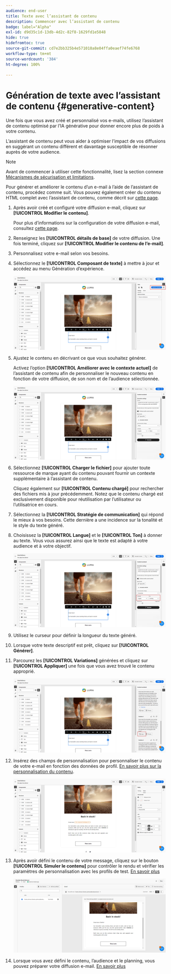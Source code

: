 ```yaml
---
audience: end-user
title: Texte avec l’assistant de contenu
description: Commencer avec l’assistant de contenu
badge: label="Alpha"
exl-id: d9d35c1d-13db-4d2c-82f8-1629fd1e5848
hide: true
hidefromtoc: true
source-git-commit: cd7e2bb325b4e571018a8e04ffa0eaef74fe6768
workflow-type: tm+mt
source-wordcount: '384'
ht-degree: 100%

---
```


# Génération de texte avec l’assistant de contenu {#generative-content}

Une fois que vous avez créé et personnalisé vos e-mails, utilisez l’assistant de contenu optimisé par l’IA générative pour donner encore plus de poids à votre contenu.

L’assistant de contenu peut vous aider à optimiser l’impact de vos diffusions en suggérant un contenu différent et davantage susceptible de résonner auprès de votre audience.

>[!NOTE]
>
>Avant de commencer à utiliser cette fonctionnalité, lisez la section connexe [Mécanismes de sécurisation et limitations](generative-gs.md#guardrails-and-limitations).

Pour générer et améliorer le contenu d’un e-mail à l’aide de l’assistant de contenu, procédez comme suit. Vous pouvez également créer du contenu HTML complet avec l’assistant de contenu, comme décrit sur [cette page](generative-email.md).

1. Après avoir créé et configuré votre diffusion e-mail, cliquez sur **[!UICONTROL Modifier le contenu]**.

   Pour plus d’informations sur la configuration de votre diffusion e-mail, consultez [cette page](../email/create-email-content.md).

1. Renseignez les **[!UICONTROL détails de base]** de votre diffusion. Une fois terminé, cliquez sur **[!UICONTROL Modifier le contenu de l’e-mail]**.

1. Personnalisez votre e-mail selon vos besoins.

1. Sélectionnez le **[!UICONTROL Composant de texte]** à mettre à jour et accédez au menu Génération d’expérience.

   ![](assets/text-genai-1.png)

1. Ajustez le contenu en décrivant ce que vous souhaitez générer.

   Activez l’option **[!UICONTROL Améliorer avec le contexte actuel]** de l’assistant de contenu afin de personnaliser le nouveau contenu en fonction de votre diffusion, de son nom et de l’audience sélectionnée.

   ![](assets/text-genai-3.png)

1. Sélectionnez **[!UICONTROL Charger le fichier]** pour ajouter toute ressource de marque ayant du contenu pouvant fournir un contexte supplémentaire à l’assistant de contenu.

   Cliquez également sur **[!UICONTROL Contenu chargé]** pour rechercher des fichiers mis à jour précédemment. Notez que le contenu chargé est exclusivement disponible pour réutilisation par l’utilisateur ou l’utilisatrice en cours.

1. Sélectionnez la **[!UICONTROL Stratégie de communication]** qui répond le mieux à vos besoins. Cette dernière a une incidence sur la tonalité et le style du texte généré.

1. Choisissez la **[!UICONTROL Langue]** et le **[!UICONTROL Ton]** à donner au texte. Vous vous assurez ainsi que le texte est adapté à votre audience et à votre objectif.

   ![](assets/text-genai-4.png)

1. Utilisez le curseur pour définir la longueur du texte généré.

1. Lorsque votre texte descriptif est prêt, cliquez sur **[!UICONTROL Générer]**.

1. Parcourez les **[!UICONTROL Variations]** générées et cliquez sur **[!UICONTROL Appliquer]** une fois que vous avez trouvé le contenu approprié.

   ![](assets/text-genai-5.png)

1. Insérez des champs de personnalisation pour personnaliser le contenu de votre e-mail en fonction des données de profil. [En savoir plus sur la personnalisation du contenu](../personalization/personalize.md).

   ![](assets/text-genai-6.png)

1. Après avoir défini le contenu de votre message, cliquez sur le bouton **[!UICONTROL Simuler le contenu]** pour contrôler le rendu et vérifier les paramètres de personnalisation avec les profils de test. [En savoir plus](../preview-test/preview-content.md)

   ![](assets/text-genai-7.png)

1. Lorsque vous avez défini le contenu, l’audience et le planning, vous pouvez préparer votre diffusion e-mail. [En savoir plus](../monitor/prepare-send.md)
